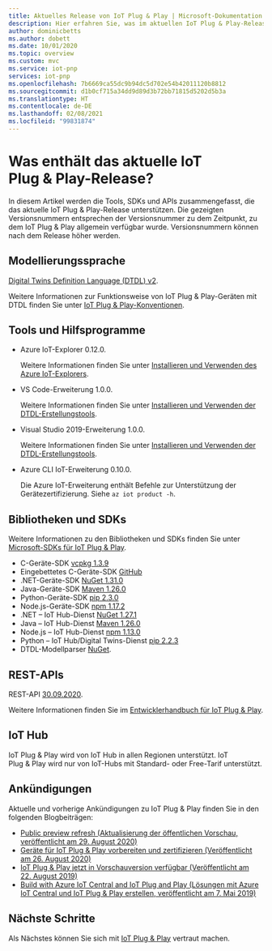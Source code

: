 ```yaml
---
title: Aktuelles Release von IoT Plug & Play | Microsoft-Dokumentation
description: Hier erfahren Sie, was im aktuellen IoT Plug & Play-Release enthalten ist.
author: dominicbetts
ms.author: dobett
ms.date: 10/01/2020
ms.topic: overview
ms.custom: mvc
ms.service: iot-pnp
services: iot-pnp
ms.openlocfilehash: 7b6669ca55dc9b94dc5d702e54b42011120b8812
ms.sourcegitcommit: d1b0cf715a34dd9d89d3b72bb71815d5202d5b3a
ms.translationtype: HT
ms.contentlocale: de-DE
ms.lasthandoff: 02/08/2021
ms.locfileid: "99831874"
---
```

# <a name="what-is-in-the-current-iot-plug-and-play-release"></a>Was enthält das aktuelle IoT Plug & Play-Release?

In diesem Artikel werden die Tools, SDKs und APIs zusammengefasst, die das aktuelle IoT Plug & Play-Release unterstützen. Die gezeigten Versionsnummern entsprechen der Versionsnummer zu dem Zeitpunkt, zu dem IoT Plug & Play allgemein verfügbar wurde. Versionsnummern können nach dem Release höher werden.

## <a name="modeling-language"></a>Modellierungssprache

[Digital Twins Definition Language (DTDL) v2](https://github.com/Azure/opendigitaltwins-dtdl).

Weitere Informationen zur Funktionsweise von IoT Plug & Play-Geräten mit DTDL finden Sie unter [IoT Plug & Play-Konventionen](concepts-convention.md).

## <a name="tools-and-utilities"></a>Tools und Hilfsprogramme

- Azure IoT-Explorer 0.12.0.

    Weitere Informationen finden Sie unter [Installieren und Verwenden des Azure IoT-Explorers](howto-use-iot-explorer.md).

- VS Code-Erweiterung 1.0.0.

    Weitere Informationen finden Sie unter [Installieren und Verwenden der DTDL-Erstellungstools](howto-use-dtdl-authoring-tools.md).

- Visual Studio 2019-Erweiterung 1.0.0.

    Weitere Informationen finden Sie unter [Installieren und Verwenden der DTDL-Erstellungstools](howto-use-dtdl-authoring-tools.md).

- Azure CLI IoT-Erweiterung 0.10.0.

    Die Azure IoT-Erweiterung enthält Befehle zur Unterstützung der Gerätezertifizierung. Siehe `az iot product -h`.

## <a name="libraries-and-sdks"></a>Bibliotheken und SDKs

Weitere Informationen zu den Bibliotheken und SDKs finden Sie unter [Microsoft-SDKs für IoT Plug & Play](libraries-sdks.md).

- C-Geräte-SDK [vcpkg 1.3.9](https://github.com/Azure/azure-iot-sdk-c/blob/master/doc/setting_up_vcpkg.md)
- Eingebettetes C-Geräte-SDK [GitHub](https://github.com/Azure/azure-sdk-for-c/)
- .NET-Geräte-SDK [NuGet 1.31.0](https://www.nuget.org/packages/Microsoft.Azure.Devices.Client)
- Java-Geräte-SDK [Maven 1.26.0](https://mvnrepository.com/artifact/com.microsoft.azure.sdk.iot/iot-device-client)
- Python-Geräte-SDK [pip 2.3.0](https://pypi.org/project/azure-iot-device/)
- Node.js-Geräte-SDK [npm 1.17.2](https://www.npmjs.com/package/azure-iot-device)
- .NET – IoT Hub-Dienst [NuGet 1.27.1](https://www.nuget.org/packages/Microsoft.Azure.Devices )
- Java – IoT Hub-Dienst [Maven 1.26.0](https://mvnrepository.com/artifact/com.microsoft.azure.sdk.iot/iot-service-client/1.26.0)
- Node.js – IoT Hub-Dienst [npm 1.13.0](https://www.npmjs.com/package/azure-iothub)
- Python – IoT Hub/Digital Twins-Dienst [pip 2.2.3](https://pypi.org/project/azure-iot-hub)
- DTDL-Modellparser [NuGet](https://www.nuget.org/packages/Microsoft.Azure.DigitalTwins.Parser).

## <a name="rest-apis"></a>REST-APIs

REST-API [30.09.2020](/rest/api/iothub).

Weitere Informationen finden Sie im [Entwicklerhandbuch für IoT Plug & Play](concepts-developer-guide-service.md).

## <a name="iot-hub"></a>IoT Hub

IoT Plug & Play wird von IoT Hub in allen Regionen unterstützt. IoT Plug & Play wird nur von IoT-Hubs mit Standard- oder Free-Tarif unterstützt.

## <a name="announcements"></a>Ankündigungen

Aktuelle und vorherige Ankündigungen zu IoT Plug & Play finden Sie in den folgenden Blogbeiträgen:

- [Public preview refresh (Aktualisierung der öffentlichen Vorschau, veröffentlicht am 29. August 2020)](https://techcommunity.microsoft.com/t5/internet-of-things/add-quot-plug-and-play-quot-to-your-iot-solutions/ba-p/1548531)
- [Geräte für IoT Plug & Play vorbereiten und zertifizieren (Veröffentlicht am 26. August 2020)](https://azure.microsoft.com/blog/prepare-and-certify-your-devices-for-iot-plug-and-play/)
- [IoT Plug & Play jetzt in Vorschauversion verfügbar (Veröffentlicht am 22. August 2019)](https://azure.microsoft.com/blog/iot-plug-and-play-is-now-available-in-preview/)
- [Build with Azure IoT Central and IoT Plug and Play (Lösungen mit Azure IoT Central und IoT Plug & Play erstellen, veröffentlicht am 7. Mai 2019)](https://azure.microsoft.com/blog/build-with-azure-iot-central-and-iot-plug-and-play/)

## <a name="next-steps"></a>Nächste Schritte

Als Nächstes können Sie sich mit [IoT Plug & Play](overview-iot-plug-and-play.md) vertraut machen.